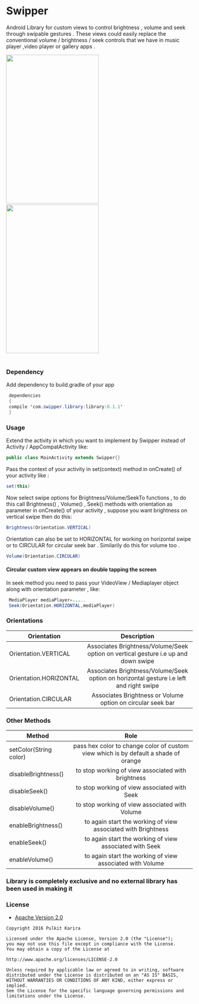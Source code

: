 # Swipper
Android Library for custom views to control brightness , volume and seek through swipable gestures . These views could easily replace the conventional volume / brightness / seek controls that we have in music player ,video player or gallery apps .

<img src="https://raw.githubusercontent.com/pkarira/Swipper/19ec63a1f3833d8d12b21941bdf8bcd7fe8b62c0/library/src/main/res/drawable/finalfinal2.gif" width="250" height="400">&nbsp;&nbsp;&nbsp;&nbsp;&nbsp;&nbsp;&nbsp;&nbsp;&nbsp;&nbsp;&nbsp;&nbsp;&nbsp;&nbsp;&nbsp;&nbsp;&nbsp;&nbsp;&nbsp;&nbsp;&nbsp;&nbsp;&nbsp;&nbsp;&nbsp;&nbsp;&nbsp;&nbsp;&nbsp;&nbsp;&nbsp;&nbsp;&nbsp;&nbsp;&nbsp;&nbsp;&nbsp;&nbsp;&nbsp;&nbsp;&nbsp;&nbsp;&nbsp;&nbsp;&nbsp;&nbsp;&nbsp;&nbsp;&nbsp;&nbsp;&nbsp;&nbsp;
<img src="https://raw.githubusercontent.com/pkarira/Swipper/19ec63a1f3833d8d12b21941bdf8bcd7fe8b62c0/library/src/main/res/drawable/finalfinal1.gif" width="250" height="400"><br><br>
<h3>Dependency</h3>
Add dependency to build.gradle of your app

```java
 dependencies
 {
 compile 'com.swipper.library:library:0.1.1'
 }
 ```

<h3>Usage</h3>
 
 Extend the activity in which you want to implement by Swipper instead of Activity / AppCompatActivity like:
 
 ```java
 public class MainActivity extends Swipper{}
 ```
 Pass the context of your activity in set(context) method in onCreate() of your activity like :
 ```java
 set(this)
 ```
 Now select swipe options for Brightness/Volume/SeekTo functions , to do this call Brightness() , Volume() , Seek() methods with orientation as parameter in onCreate() of your activity , suppose you want brightness on vertical swipe then do this:
 ```java
 Brightness(Orientation.VERTICAL)
 ```
 Orientation can also be set to HORIZONTAL for working on horizontal swipe or to CIRCULAR for circular seek bar .
 Similarily do this for volume too .
 ```java
 Volume(Orientation.CIRCULAR)
 ```
 <h4>Circular custom view appears on double tapping the screen</h4>
 
In seek method you need to pass your VideoView / Mediaplayer object along with orientation parameter , like:

```java
 MediaPlayer mediaPlayer=.....
 Seek(Orientation.HORIZONTAL,mediaPlayer)
 ```

 
  <h3>Orientations</h3>
 
| Orientation        | Description         | 
| ------------- |:-------------:| 
| Orientation.VERTICAL      | Associates Brightness/Volume/Seek option on vertical gesture i.e up and down swipe| 
| Orientation.HORIZONTAL     |Associates Brightness/Volume/Seek option on horizontal gesture i.e left and right swipe      | 
| Orientation.CIRCULAR| Associates Brightness or Volume option on circular seek bar | 
 
 <h3>Other Methods</h3>
 
| Method        | Role          | 
| ------------- |:-------------:| 
| setColor(String color)      | pass hex color to change color of custom view which is by default a shade of orange | 
| disableBrightness()     |to stop working of view associated with brightness      | 
| disableSeek() | to stop working of view associated with Seek      | 
|disableVolume() | to stop working of view associated with Volume| 
| enableBrightness()| to again start the working of view associated with Brightness| 
| enableSeek()|to again start the working of view associated with Seek | 
| enableVolume()| to again start the working of view associated with Volume | 
<h3> Library is completely exclusive and no external library has been used in making it </h3>

   <h3>License</h3>
  
  * [Apache Version 2.0](http://www.apache.org/licenses/LICENSE-2.0.html)
```
Copyright 2016 Pulkit Karira

Licensed under the Apache License, Version 2.0 (the "License");
you may not use this file except in compliance with the License.
You may obtain a copy of the License at

http://www.apache.org/licenses/LICENSE-2.0

Unless required by applicable law or agreed to in writing, software
distributed under the License is distributed on an "AS IS" BASIS,
WITHOUT WARRANTIES OR CONDITIONS OF ANY KIND, either express or implied.
See the License for the specific language governing permissions and
limitations under the License.

